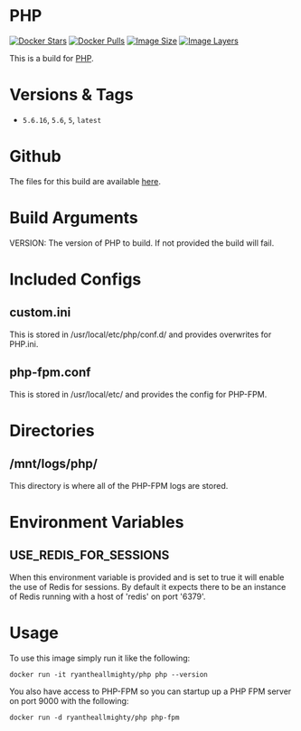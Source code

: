 # PHP
[![Docker Stars](https://img.shields.io/docker/stars/ryantheallmighty/php.svg?style=flat-square)](https://hub.docker.com/r/ryantheallmighty/php/) [![Docker Pulls](https://img.shields.io/docker/pulls/ryantheallmighty/php.svg?style=flat-square)](https://hub.docker.com/r/ryantheallmighty/php/) [![Image Size](https://img.shields.io/imagelayers/image-size/ryantheallmighty/php/latest.svg?style=flat-square)](https://imagelayers.io/?images=ryantheallmighty%2Fphp) [![Image Layers](https://img.shields.io/imagelayers/layers/ryantheallmighty/php/latest.svg?style=flat-square)](https://imagelayers.io/?images=ryantheallmighty%2Fphp)

This is a build for [PHP](http://php.net/).

# Versions & Tags
- `5.6.16`, `5.6`, `5`, `latest`

# Github
The files for this build are available [here](https://github.com/RyanTheAllmighty/Dockerfiles/tree/master/php).

# Build Arguments
VERSION: The version of PHP to build. If not provided the build will fail.

# Included Configs
## custom.ini
This is stored in /usr/local/etc/php/conf.d/ and provides overwrites for PHP.ini.

## php-fpm.conf
This is stored in /usr/local/etc/ and provides the config for PHP-FPM.

# Directories
## /mnt/logs/php/
This directory is where all of the PHP-FPM logs are stored.

# Environment Variables
## USE_REDIS_FOR_SESSIONS
When this environment variable is provided and is set to true it will enable the use of Redis for sessions. By default it expects there to be an instance of Redis running with a host of 'redis' on
port '6379'.

# Usage
To use this image simply run it like the following:

```
docker run -it ryantheallmighty/php php --version
```

You also have access to PHP-FPM so you can startup up a PHP FPM server on port 9000 with the following:

```
docker run -d ryantheallmighty/php php-fpm
```